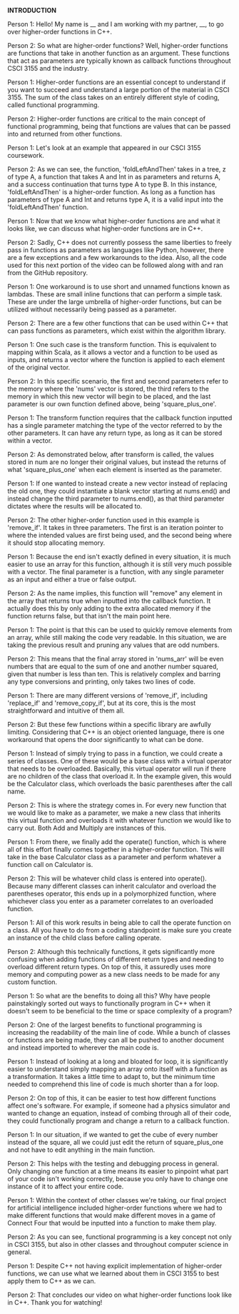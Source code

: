 **INTRODUCTION**

Person 1: Hello! My name is __ and I am working with my partner, __, to go over higher-order functions in C++.

Person 2: So what are higher-order functions? Well, higher-order functions are functions that take in another function as an argument. These functions that act as parameters are typically known as callback functions throughout CSCI 3155 and the industry.

Person 1: Higher-order functions are an essential concept to understand if you want to succeed and understand a large portion of the material in CSCI 3155. The sum of the class takes on an entirely different style of coding, called functional programming.

Person 2: Higher-order functions are critical to the main concept of functional programming, being that functions are values that can be passed into and returned from other functions.

Person 1: Let's look at an example that appeared in our CSCI 3155 coursework.

Person 2: As we can see, the function, 'foldLeftAndThen' takes in a tree, z of type A, a function that takes A and Int in as parameters and returns A, and a success continuation that turns type A to type B. In this instance, 'foldLeftAndThen' is a higher-order function. As long as a function has parameters of type A and Int and returns type A, it is a valid input into the 'foldLeftAndThen' function.

Person 1: Now that we know what higher-order functions are and what it looks like, we can discuss what higher-order functions are in C++.

Person 2: Sadly, C++ does not currently possess the same liberties to freely pass in functions as parameters as languages like Python, however, there are a few exceptions and a few workarounds to the idea. Also, all the code used for this next portion of the video can be followed along with and ran from the GitHub repository.

Person 1: One workaround is to use short and unnamed functions known as lambdas. These are small inline functions that can perform a simple task. These are under the large umbrella of higher-order functions, but can be utilized without necessarily being passed as a parameter.

Person 2: There are a few other functions that can be used within C++ that can pass functions as parameters, which exist within the algorithm library.

Person 1: One such case is the transform function. This is equivalent to mapping within Scala, as it allows a vector and a function to be used as inputs, and returns a vector where the function is applied to each element of the original vector.

Person 2: In this specific scenario, the first and second parameters refer to the memory where the 'nums' vector is stored, the third refers to the memory in which this new vector will begin to be placed, and the last parameter is our own function defined above, being 'square_plus_one'.

Person 1: The transform function requires that the callback function inputted has a single parameter matching the type of the vector referred to by the other parameters. It can have any return type, as long as it can be stored within a vector.

Person 2: As demonstrated below, after transform is called, the values stored in num are no longer their original values, but instead the returns of what 'square_plus_one' when each element is inserted as the parameter.

Person 1: If one wanted to instead create a new vector instead of replacing the old one, they could instantiate a blank vector starting at nums.end() and instead change the third parameter to nums.end(), as that third parameter dictates where the results will be allocated to.

Person 2: The other higher-order function used in this example is 'remove_if'. It takes in three parameters. The first is an iteration pointer to where the intended values are first being used, and the second being where it should stop allocating memory.

Person 1: Because the end isn't exactly defined in every situation, it is much easier to use an array for this function, although it is still very much possible with a vector. The final parameter is a function, with any single parameter as an input and either a true or false output.

Person 2: As the name implies, this function will "remove" any element in the array that returns true when inputted into the callback function. It actually does this by only adding to the extra allocated memory if the function returns false, but that isn't the main point here.

Person 1: The point is that this can be used to quickly remove elements from an array, while still making the code very readable. In this situation, we are taking the previous result and pruning any values that are odd numbers.

Person 2: This means that the final array stored in 'nums_arr' will be even numbers that are equal to the sum of one and another number squared, given that number is less than ten. This is relatively complex and barring any type conversions and printing, only takes two lines of code.

Person 1: There are many different versions of 'remove_if', including 'replace_if' and 'remove_copy_if', but at its core, this is the most straightforward and intuitive of them all.

Person 2: But these few functions within a specific library are awfully limiting. Considering that C++ is an object oriented language, there is one workaround that opens the door significantly to what can be done.

Person 1: Instead of simply trying to pass in a function, we could create a series of classes. One of these would be a base class with a virtual operator that needs to be overloaded. Basically, this virtual operator will run if there are no children of the class that overload it. In the example given, this would be the Calculator class, which overloads the basic parentheses after the call name.

Person 2: This is where the strategy comes in. For every new function that we would like to make as a parameter, we make a new class that inherits this virtual function and overloads it with whatever function we would like to carry out. Both Add and Multiply are instances of this.

Person 1: From there, we finally add the operate() function, which is where all of this effort finally comes together in a higher-order function. This will take in the base Calculator class as a parameter and perform whatever a function call on Calculator is.

Person 2: This will be whatever child class is entered into operate(). Because many different classes can inherit calculator and overload the parentheses operator, this ends up in a polymorphized function, where whichever class you enter as a parameter correlates to an overloaded function.

Person 1: All of this work results in being able to call the operate function on a class. All you have to do from a coding standpoint is make sure you create an instance of the child class before calling operate.

Person 2: Although this technically functions, it gets significantly more confusing when adding functions of different return types and needing to overload different return types. On top of this, it assuredly uses more memory and computing power as a new class needs to be made for any custom function.

Person 1: So what are the benefits to doing all this? Why have people painstakingly sorted out ways to functionally program in C++ when it doesn't seem to be beneficial to the time or space complexity of a program?

Person 2: One of the largest benefits to functional programming is increasing the readability of the main line of code. While a bunch of classes or functions are being made, they can all be pushed to another document and instead imported to wherever the main code is.

Person 1: Instead of looking at a long and bloated for loop, it is significantly easier to understand simply mapping an array onto itself with a function as a transformation. It takes a little time to adapt to, but the minimum time needed to comprehend this line of code is much shorter than a for loop.

Person 2: On top of this, it can be easier to test how different functions affect one's software. For example, if someone had a physics simulator and wanted to change an equation, instead of combing through all of their code, they could functionally program and change a return to a callback function.

Person 1: In our situation, if we wanted to get the cube of every number instead of the square, all we could just edit the return of square_plus_one and not have to edit anything in the main function.

Person 2: This helps with the testing and debugging process in general. Only changing one function at a time means its easier to pinpoint what part of your code isn't working correctly, because you only have to change one instance of it to affect your entire code.

Person 1: Within the context of other classes we're taking, our final project for artificial intelligence included higher-order functions where we had to make different functions that would make different moves in a game of Connect Four that would be inputted into a function to make them play.

Person 2: As you can see, functional programming is a key concept not only in CSCI 3155, but also in other classes and throughout computer science in general.

Person 1: Despite C++ not having explicit implementation of higher-order functions, we can use what we learned about them in CSCI 3155 to best apply them to C++ as we can.

Person 2: That concludes our video on what higher-order functions look like in C++. Thank you for watching!
